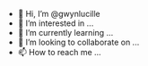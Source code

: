 - 👋 Hi, I’m @gwynlucille
- 👀 I’m interested in ... 
- 🌱 I’m currently learning ...
- 💞️ I’m looking to collaborate on ...
- 📫 How to reach me ...

<!---
gwynlucille/gwynlucille is a ✨ special ✨ repository because its `README.md` (this file) appears on your GitHub profile.
You can click the Preview link to take a look at your changes.
--->
